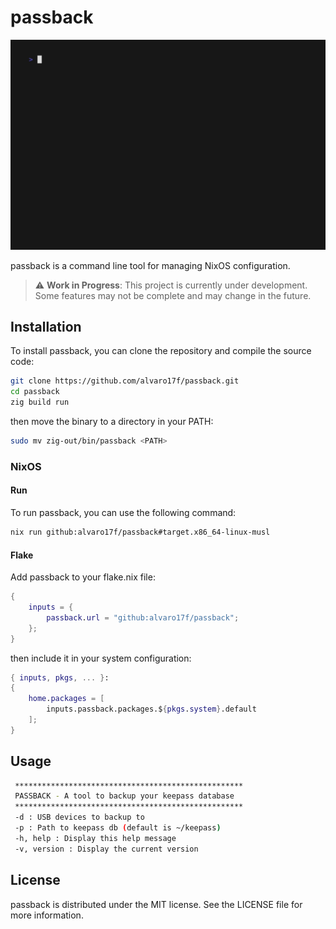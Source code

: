 # passback

![](vhs/passback.gif)

passback is a command line tool for managing NixOS configuration.

> :warning: **Work in Progress**: This project is currently under development. Some features may not be complete and may change in the future.
## Installation

To install passback, you can clone the repository and compile the source code:

```sh
git clone https://github.com/alvaro17f/passback.git
cd passback
zig build run
```

then move the binary to a directory in your PATH:

```sh
sudo mv zig-out/bin/passback <PATH>
```

### NixOS

#### Run
To run passback, you can use the following command:

```sh
nix run github:alvaro17f/passback#target.x86_64-linux-musl
```

#### Flake
Add passback to your flake.nix file:

```nix
{
    inputs = {
        passback.url = "github:alvaro17f/passback";
    };
}
```

then include it in your system configuration:

```nix
{ inputs, pkgs, ... }:
{
    home.packages = [
        inputs.passback.packages.${pkgs.system}.default
    ];
}
```

## Usage
```sh
 ***************************************************
 PASSBACK - A tool to backup your keepass database
 ***************************************************
 -d : USB devices to backup to
 -p : Path to keepass db (default is ~/keepass)
 -h, help : Display this help message
 -v, version : Display the current version

```


## License
passback is distributed under the MIT license. See the LICENSE file for more information.
